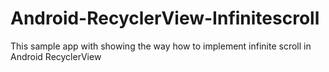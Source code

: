 # Android-RecyclerView-Infinitescroll
This sample app with showing the way how to implement infinite scroll in Android RecyclerView
